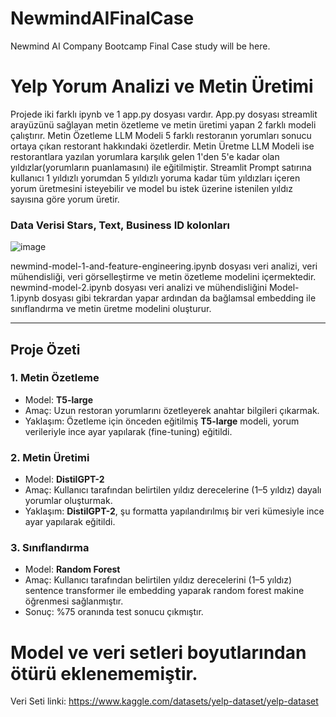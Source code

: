 # NewmindAIFinalCase
Newmind AI Company Bootcamp Final Case study will be here.

# Yelp Yorum Analizi ve Metin Üretimi

Projede iki farklı ipynb ve 1 app.py dosyası vardır. App.py dosyası streamlit arayüzünü sağlayan metin özetleme ve metin üretimi yapan 2 farklı modeli çalıştırır. Metin Özetleme LLM Modeli 5 farklı restoranın yorumları sonucu ortaya çıkan restorant hakkındaki özetlerdir. Metin Üretme LLM Modeli ise restorantlara yazılan yorumlara karşılık gelen 1'den 5'e kadar olan yıldızlar(yorumların puanlamasını) ile eğitilmiştir. Streamlit Prompt satırına kullanıcı 1 yıldızlı yorumdan 5 yıldızlı yoruma kadar tüm yıldızları içeren yorum üretmesini isteyebilir ve model bu istek üzerine istenilen yıldız sayısına göre yorum üretir.

### Data Verisi Stars, Text, Business ID kolonları
![image](https://github.com/user-attachments/assets/1195edfa-ae22-43aa-9863-a0444c86092b)


newmind-model-1-and-feature-engineering.ipynb dosyası veri analizi, veri mühendisliği, veri görselleştirme ve metin özetleme modelini içermektedir.
newmind-model-2.ipynb dosyası veri analizi ve mühendisliğini Model-1.ipynb dosyası gibi tekrardan yapar ardından da bağlamsal embedding ile sınıflandırma ve metin üretme modelini oluşturur.

---

## **Proje Özeti**
### 1. **Metin Özetleme**
- Model: **T5-large**
- Amaç: Uzun restoran yorumlarını özetleyerek anahtar bilgileri çıkarmak.
- Yaklaşım: Özetleme için önceden eğitilmiş **T5-large** modeli, yorum verileriyle ince ayar yapılarak (fine-tuning) eğitildi.

### 2. **Metin Üretimi**
- Model: **DistilGPT-2**
- Amaç: Kullanıcı tarafından belirtilen yıldız derecelerine (1–5 yıldız) dayalı yorumlar oluşturmak.
- Yaklaşım: **DistilGPT-2**, şu formatta yapılandırılmış bir veri kümesiyle ince ayar yapılarak eğitildi.

### 3. **Sınıflandırma**
- Model: **Random Forest**
- Amaç: Kullanıcı tarafından belirtilen yıldız derecelerini (1–5 yıldız) sentence transformer ile embedding yaparak random forest makine öğrenmesi sağlanmıştır.
- Sonuç: %75 oranında test sonucu çıkmıştır.

  
# Model ve veri setleri boyutlarından ötürü eklenememiştir.
Veri Seti linki: https://www.kaggle.com/datasets/yelp-dataset/yelp-dataset
